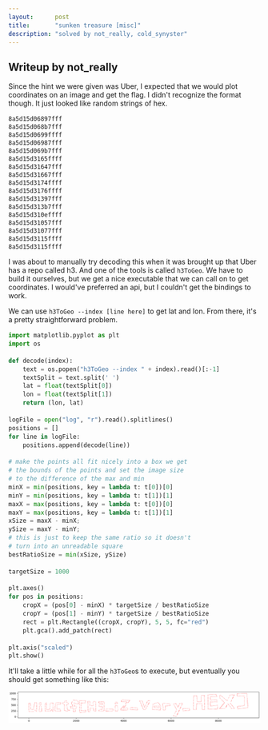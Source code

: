 ```yaml
---
layout:      post
title:       "sunken treasure [misc]"
description: "solved by not_really, cold_synyster"
---
```


## Writeup by not_really

Since the hint we were given was Uber, I expected that we would plot coordinates on an image and get the flag. I didn't recognize the format though. It just looked like random strings of hex.

```
8a5d15d06897fff
8a5d15d068b7fff
8a5d15d0699ffff
8a5d15d06987fff
8a5d15d069b7fff
8a5d15d3165ffff
8a5d15d31647fff
8a5d15d31667fff
8a5d15d3174ffff
8a5d15d3176ffff
8a5d15d31397fff
8a5d15d313b7fff
8a5d15d310effff
8a5d15d31057fff
8a5d15d31077fff
8a5d15d3115ffff
8a5d15d3115ffff
```

I was about to manually try decoding this when it was brought up that Uber has a repo called h3. And one of the tools is called `h3ToGeo`. We have to build it ourselves, but we get a nice executable that we can call on to get coordinates. I would've preferred an api, but I couldn't get the bindings to work.

We can use `h3ToGeo --index [line here]` to get lat and lon. From there, it's a pretty straightforward problem.

```python
import matplotlib.pyplot as plt
import os

def decode(index):
    text = os.popen("h3ToGeo --index " + index).read()[:-1]
    textSplit = text.split(' ')
    lat = float(textSplit[0])
    lon = float(textSplit[1])
    return (lon, lat)

logFile = open("log", "r").read().splitlines()
positions = []
for line in logFile:
    positions.append(decode(line))

# make the points all fit nicely into a box we get
# the bounds of the points and set the image size
# to the difference of the max and min
minX = min(positions, key = lambda t: t[0])[0]
minY = min(positions, key = lambda t: t[1])[1]
maxX = max(positions, key = lambda t: t[0])[0]
maxY = max(positions, key = lambda t: t[1])[1]
xSize = maxX - minX;
ySize = maxY - minY;
# this is just to keep the same ratio so it doesn't
# turn into an unreadable square
bestRatioSize = min(xSize, ySize)

targetSize = 1000

plt.axes()
for pos in positions:
    cropX = (pos[0] - minX) * targetSize / bestRatioSize
    cropY = (pos[1] - minY) * targetSize / bestRatioSize
    rect = plt.Rectangle((cropX, cropY), 5, 5, fc="red")
    plt.gca().add_patch(rect)

plt.axis("scaled")
plt.show()
```

It'll take a little while for all the `h3ToGeo`s to execute, but eventually you should get something like this:

![image-20200722153503677](/img/uiuctf2020/image-20200722153503677.png)